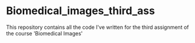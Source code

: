 # Biomedical_images_third_ass
This repository contains all the code I've written for the third assignment of the course 'Biomedical Images' 
